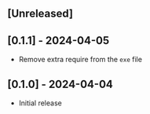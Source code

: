 ## [Unreleased]

## [0.1.1] - 2024-04-05

- Remove extra require from the `exe` file

## [0.1.0] - 2024-04-04

- Initial release
